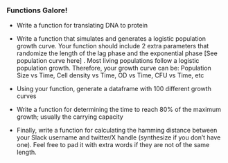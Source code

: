 ### Functions Galore!
- Write a function for translating DNA to protein
  
- Write a function that simulates and generates a logistic population growth curve. Your function should include 2 extra parameters that randomize the length of the lag phase and the exponential phase [See population curve here] . Most living populations follow a logistic population growth. Therefore, your growth curve can be: Population Size vs Time, Cell density vs Time, OD vs Time, CFU vs Time, etc
  
- Using your function, generate a dataframe with 100 different growth curves
  
- Write a function for determining the time to reach 80% of the maximum growth; usually the carrying capacity

- Finally, write a function for calculating the hamming distance between your Slack username and twitter/X handle (synthesize if you don’t have one). Feel free to pad it with extra words if they are not of the same length.
